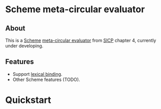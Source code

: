 Scheme meta-circular evaluator
===========


About
------

This is a [Scheme](http://www.schemers.org/) [meta-circular evaluator](https://en.wikipedia.org/wiki/Meta-circular_evaluator) from [SICP](https://mitpress.mit.edu/sicp/) chapter 4, currently under developing.


Features
-----

- Support [lexical binding](http://www.gnu.org/software/mit-scheme/documentation/mit-scheme-ref/Lexical-Binding.html).
- Other Scheme features (TODO).


Quickstart
==========




